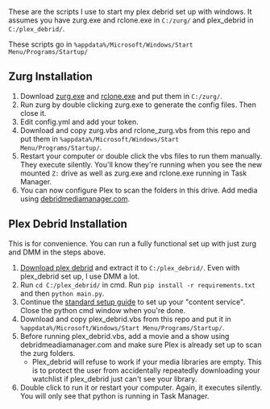 These are the scripts I use to start my plex debrid set up with windows. It assumes you have zurg.exe and rclone.exe in `C:/zurg/` and plex_debrid in `C:/plex_debrid/`.

These scripts go in `%appdata%/Microsoft/Windows/Start Menu/Programs/Startup/`

## Zurg Installation

1. Download [zurg.exe](https://github.com/debridmediamanager/zurg-testing/tree/main/releases/) and [rclone.exe](https://rclone.org/downloads/) and put them in `C:/zurg/`.
2. Run zurg by double clicking zurg.exe to generate the config files. Then close it.
3. Edit config.yml and add your token.
4. Download and copy zurg.vbs and rclone_zurg.vbs from this repo and put them in `%appdata%/Microsoft/Windows/Start Menu/Programs/Startup/`.
5. Restart your computer or double click the vbs files to run them manually. They execute silently. You'll know they're running when you see the new mounted `Z:` drive as well as zurg.exe and rclone.exe running in Task Manager.
6. You can now configure Plex to scan the folders in this drive. Add media using [debridmediamanager.com](https://debridmediamanager.com/).

## Plex Debrid Installation

This is for convenience. You can run a fully functional set up with just zurg and DMM in the steps above.

1. [Download plex debrid](https://codeload.github.com/itsToggle/plex_debrid/zip/refs/heads/main) and extract it to `C:/plex_debrid/`. Even with plex_debrid set up, I use DMM a lot.
2. Run `cd C:/plex_debrid/` in cmd. Run `pip install -r requirements.txt` and then `python main.py`.
3. Continue the [standard setup guide](https://github.com/itsToggle/plex_debrid#3-page_facing_up-setup-plex_debrid) to set up your "content service". Close the python cmd window when you're done.
4. Download and copy plex_debrid.vbs from this repo and put it in `%appdata%/Microsoft/Windows/Start Menu/Programs/Startup/`.
5. Before running plex_debrid.vbs, add a movie and a show using debridmeadiamanager.com and make sure Plex is already set up to scan the zurg folders.
   * Plex_debrid will refuse to work if your media libraries are empty. This is to protect the user from accidentally repeatedly downloading your watchlist if plex_debrid just can't see your library.
6. Double click to run it or restart your computer. Again, it executes silently. You will only see that python is running in Task Manager.
